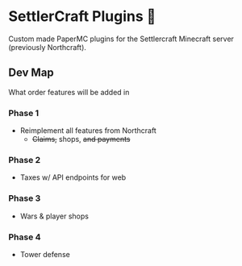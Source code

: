 # SettlerCraft Plugins 🌲
Custom made PaperMC plugins for the Settlercraft Minecraft server (previously Northcraft).

## Dev Map
What order features will be added in

### Phase 1
- Reimplement all features from Northcraft
  - ~~Claims,~~ shops, ~~and payments~~

### Phase 2
- Taxes w/ API endpoints for web

### Phase 3
- Wars & player shops

### Phase 4
- Tower defense
